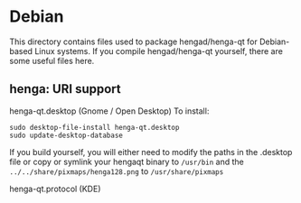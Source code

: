 
Debian
====================
This directory contains files used to package hengad/henga-qt
for Debian-based Linux systems. If you compile hengad/henga-qt yourself, there are some useful files here.

## henga: URI support ##


henga-qt.desktop  (Gnome / Open Desktop)
To install:

	sudo desktop-file-install henga-qt.desktop
	sudo update-desktop-database

If you build yourself, you will either need to modify the paths in
the .desktop file or copy or symlink your hengaqt binary to `/usr/bin`
and the `../../share/pixmaps/henga128.png` to `/usr/share/pixmaps`

henga-qt.protocol (KDE)

